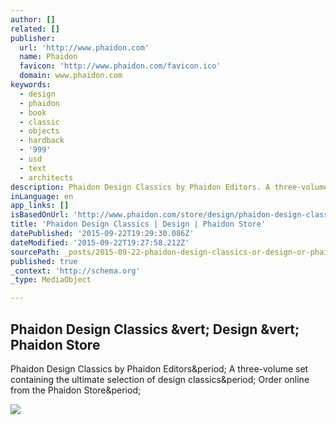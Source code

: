 ```yaml
---
author: []
related: []
publisher:
  url: 'http://www.phaidon.com'
  name: Phaidon
  favicon: 'http://www.phaidon.com/favicon.ico'
  domain: www.phaidon.com
keywords:
  - design
  - phaidon
  - book
  - classic
  - objects
  - hardback
  - '999'
  - usd
  - text
  - architects
description: Phaidon Design Classics by Phaidon Editors. A three-volume set containing the ultimate selection of design classics. Order online from the Phaidon Store.
inLanguage: en
app_links: []
isBasedOnUrl: 'http://www.phaidon.com/store/design/phaidon-design-classics-9780714843995/'
title: 'Phaidon Design Classics | Design | Phaidon Store'
datePublished: '2015-09-22T19:29:30.086Z'
dateModified: '2015-09-22T19:27:58.212Z'
sourcePath: _posts/2015-09-22-phaidon-design-classics-or-design-or-phaidon-store.md
published: true
_context: 'http://schema.org'
_type: MediaObject

---
```

<article style=""><h1>Phaidon Design Classics &amp;vert; Design &amp;vert; Phaidon Store</h1><p>Phaidon Design Classics by Phaidon Editors&amp;period; A three-volume set containing the ultimate selection of design classics&amp;period; Order online from the Phaidon Store&amp;period;</p><img src="http://www.phaidon.com/resource/bs-9780714843995.jpg" /></article>